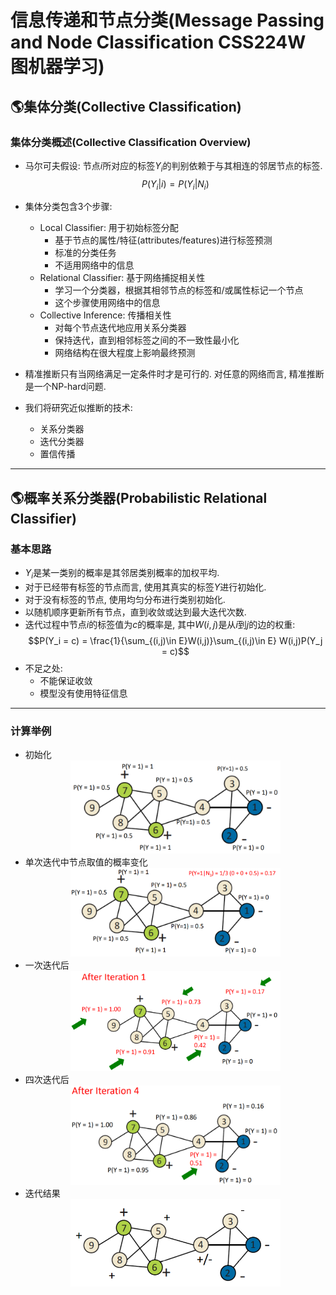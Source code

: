 # 信息传递和节点分类(Message Passing and Node Classification CSS224W 图机器学习)
## 🌎集体分类(Collective Classification)
### 集体分类概述(Collective Classification Overview)
+ 马尔可夫假设: 节点$i$所对应的标签$Y_i$的判别依赖于与其相连的邻居节点的标签.
$$P(Y_i|i) = P(Y_i|N_i)$$
+ 集体分类包含3个步骤:
   + Local Classifier: 用于初始标签分配
      + 基于节点的属性/特征(attributes/features)进行标签预测
      + 标准的分类任务
      + 不适用网络中的信息
   + Relational Classifier: 基于网络捕捉相关性
      + 学习一个分类器，根据其相邻节点的标签和/或属性标记一个节点
      + 这个步骤使用网络中的信息
   + Collective Inference: 传播相关性
      + 对每个节点迭代地应用关系分类器
      + 保持迭代，直到相邻标签之间的不一致性最小化
      + 网络结构在很大程度上影响最终预测

+ 精准推断只有当网络满足一定条件时才是可行的. 对任意的网络而言, 精准推断是一个NP-hard问题.
+ 我们将研究近似推断的技术:
   + 关系分类器
   + 迭代分类器
   + 置信传播

---

## 🌎概率关系分类器(Probabilistic Relational Classifier)
### 基本思路
+ $Y_i$是某一类别的概率是其邻居类别概率的加权平均.
+ 对于已经带有标签的节点而言, 使用其真实的标签$Y$进行初始化.
+ 对于没有标签的节点, 使用均匀分布进行类别初始化.
+ 以随机顺序更新所有节点，直到收敛或达到最大迭代次数.
+ 迭代过程中节点$i$的标签值为$c$的概率是, 其中$W(i,j)$是从$i$到$j$的边的权重:
$$P(Y_i = c) = \frac{1}{\sum_{(i,j)\in E}W(i,j)}\sum_{(i,j)\in E} W(i,j)P(Y_j = c)$$
+ 不足之处:
   + 不能保证收敛
   + 模型没有使用特征信息

---

### 计算举例
+ 初始化
   <div align=center>
       <img src=1.png width=70%/>
   </div>
+ 单次迭代中节点取值的概率变化
   <div align=center>
       <img src=2.png width=70%/>
   </div>
+ 一次迭代后
   <div align=center>
       <img src=3.png width=70%/>
   </div>
+ 四次迭代后
   <div align=center>
       <img src=4.png width=70%/>
   </div>
+ 迭代结果
   <div align=center>
       <img src=5.png width=70%/>
   </div>